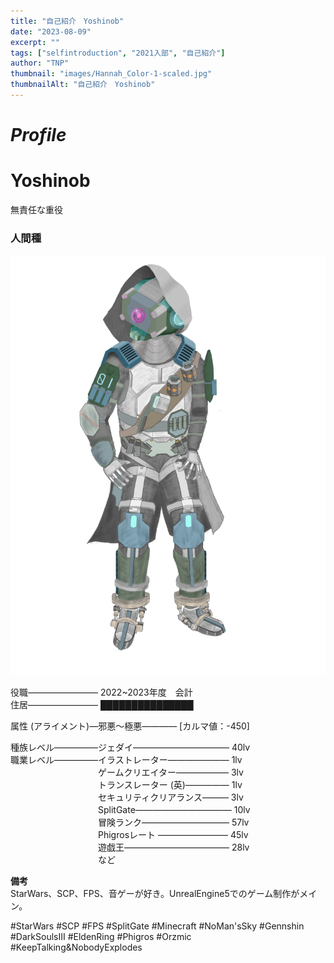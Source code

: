 ```yaml
---
title: "自己紹介　Yoshinob"
date: "2023-08-09"
excerpt: ""
tags: ["selfintroduction", "2021入部", "自己紹介"]
author: "TNP"
thumbnail: "images/Hannah_Color-1-scaled.jpg"
thumbnailAlt: "自己紹介　Yoshinob"
---
```


# _Profile_

# Yoshinob  
無責任な重役

### 人間種

![](images/Ivar-768x1024.png)

役職———————— 2022~2023年度　会計  
住居———————— ███████████████

属性 (アライメント)—邪悪～極悪———— \[カルマ値：-450\]

種族レベル—————ジェダイ——————————— 40lv  
職業レベル—————イラストレーター——————— 1lv  
　　　　　　　　　　ゲームクリエイター—————— 3lv  
　　　　　　　　　　トランスレーター (英)————— 1lv  
　　　　　　　　　　セキュリティクリアランス——— 3lv  
　　　　　　　　　　SplitGate——————————— 10lv  
　　　　　　　　　　冒険ランク—————————— 57lv　　　　　　　　　　  
　　　　　　　　　　Phigrosレート ———————— 45lv  
　　　　　　　　　　遊戯王———————————— 28lv  
　　　　　　　　　　など

**備考**  
StarWars、SCP、FPS、音ゲーが好き。UnrealEngine5でのゲーム制作がメイン。

#StarWars #SCP #FPS #SplitGate #Minecraft #NoMan'sSky #Gennshin #DarkSoulsⅢ #EldenRing #Phigros #Orzmic #KeepTalking&NobodyExplodes
